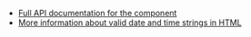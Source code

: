 <ul>
	<li><a href="https://github.com/dkoo/component-countdown-timer#api">Full API documentation for the component</a></li>
	<li><a href="https://developer.mozilla.org/en-US/docs/Web/HTML/Date_and_time_formats">More information about valid date and time strings in HTML</a></li>
</ul>
